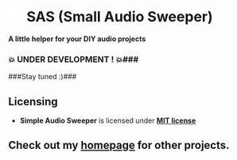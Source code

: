 # <img src="./src/icons/sas.png" width=30> SAS (Small Audio Sweeper)
**A little helper for your DIY audio projects**

### 💥 UNDER DEVELOPMENT ! 💥###
###Stay tuned :)###

## Licensing
- **Simple Audio Sweeper** is licensed under **[MIT license](./LICENSE)**

## Check out my [homepage](https://github.com/PJDude) for other projects.
